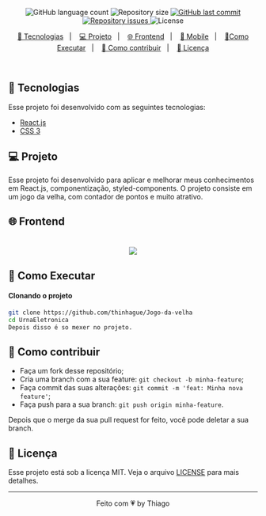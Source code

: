 <p align="center">
  <img alt="GitHub language count" src="https://img.shields.io/github/languages/count/GabrielBarcelos1/testeThiago">

  <img alt="Repository size" src="https://img.shields.io/github/repo-size/GabrielBarcelos1/testeThiago">
  
  <a href="https://github.com/GabrielBarcelos1/testeThiago/commits/master">
    <img alt="GitHub last commit" src="https://img.shields.io/github/last-commit/GabrielBarcelos1/testeThiago">
  </a>

  <a href="https://github.com/GabrielBarcelos1/testeThiago/issues">
    <img alt="Repository issues" src="https://img.shields.io/github/issues/GabrielBarcelos1/testeThiago">
  </a>

  <img alt="License" src="https://img.shields.io/badge/license-MIT-brightgreen">
</p>

<p align="center">
  <a href="#-tecnologias">🚀 Tecnologias</a>&nbsp;&nbsp;&nbsp;|&nbsp;&nbsp;&nbsp;
  <a href="#-projeto">💻 Projeto</a>&nbsp;&nbsp;&nbsp;|&nbsp;&nbsp;&nbsp;
  <a href="#-frontend">🌐 Frontend</a>&nbsp;&nbsp;&nbsp;|&nbsp;&nbsp;&nbsp;
  <a href="#-mobile(Responsividade)">📱 Mobile</a>&nbsp;&nbsp;&nbsp;|&nbsp;&nbsp;&nbsp;
  <a href="#-como-executar">🔖Como Executar</a>&nbsp;&nbsp;&nbsp;|&nbsp;&nbsp;&nbsp;
  <a href="#-como-contribuir">🤔 Como contribuir</a>&nbsp;&nbsp;&nbsp;|&nbsp;&nbsp;&nbsp;
  <a href="#-licença">🧾 Licença</a>
</p>

<br>

## 🚀 Tecnologias

Esse projeto foi desenvolvido com as seguintes tecnologias:

- [React.js]()
- [CSS 3]()


## 💻 Projeto
Esse projeto foi desenvolvido para aplicar e melhorar meus conhecimentos em React.js, componentização, styled-components.
O projeto consiste em um jogo da velha, com contador de pontos e muito atrativo.


## 🌐 Frontend
<h1 align="center">
    <img  src="https://media.giphy.com/media/6KyZDzWH0FQa0XndvP/giphy.gif" />
</h1>
    
## 🔖 Como Executar

#### Clonando o projeto
```sh
git clone https://github.com/thinhague/Jogo-da-velha
cd UrnaEletronica
Depois disso é so mexer no projeto.
```


## 🤔 Como contribuir

- Faça um fork desse repositório;
- Cria uma branch com a sua feature: `git checkout -b minha-feature`;
- Faça commit das suas alterações: `git commit -m 'feat: Minha nova feature'`;
- Faça push para a sua branch: `git push origin minha-feature`.

Depois que o merge da sua pull request for feito, você pode deletar a sua branch.


## 🧾 Licença

Esse projeto está sob a licença MIT. Veja o arquivo [LICENSE](LICENSE.md) para mais detalhes.

---

<p align="center">Feito com 💗 by Thiago</p>


